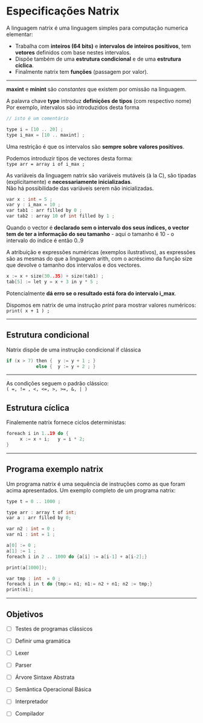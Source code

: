# Especificações Natrix

A linguagem natrix é uma linguagem simples para computação numerica elementar:

- Trabalha com **inteiros (64 bits)** e **intervalos de inteiros positivos**, tem **vetores** definidos com base nestes intervalos.
- Dispõe também de uma **estrutura condicional** e de uma **estrutura cíclica**.
- Finalmente natrix tem **funções** (passagem por valor).

----

**maxint** e **minint** são *constantes* que existem por omissão na linguagem.

A palavra chave **type** introduz **definições de tipos** (com respectivo nome)  
Por exemplo, intervalos são introduzidos desta forma

```C
// isto é um comentário
```

```C
type i = [10 .. 20] ;
type i_max = [10 .. maxint] ;
```

Uma restrição é que os intervalos são **sempre sobre valores positivos**.

Podemos introduzir tipos de vectores desta forma:  
`type arr = array i of i_max ;`

As variáveis da linguagem natrix são variáveis mutáveis (à la C), são tipadas (explicitamente) e **necessariamente inicializadas**.  
Não há possibilidade das variáveis serem não inicializadas.

```C
var x : int = 5 ;
var y : i_max = 10 ;
var tab1 : arr filled by 0 ;
var tab2 : array 10 of int filled by 1 ;
```

Quando o vector é **declarado sem o intervalo dos seus índices, o vector tem de ter a informação do seu tamanho** - aqui o tamanho é 10 - o intervalo do índice é então 0..9

A atribuição e expressões numéricas (exemplos ilustrativos), as expressões são as mesmas do que a linguagem arith, com o acréscimo da função size que devolve o tamanho dos intervalos e dos vectores.

```C
x := x + size(30..35) + size(tab1) ;
tab[5] := let y = x + 3 in y * 5 ;
```

Potencialmente **dá erro se o resultado está fora do intervalo i_max**.

Dispomos em natrix de uma instrução *print* para mostrar valores numéricos:
`print( x + 1 ) ;`

----

## Estrutura condicional

Natrix dispõe de uma instrução condicional if clássica

```C
if (x > 7) then {  y := y + 1 ; }
           else {  y := y + 2 ; }
```

----

As condições seguem o padrão clássico:  
`( =, != , <, <=, >, >=, &, | )`

## Estrutura cíclica

Finalemente natrix fornece ciclos deterministas:  

```C
foreach i in 1..19 do {
     x := x + i;   y = i * 2;
}
```

----

## Programa exemplo natrix

Um programa natrix é uma sequência de instruções como as que foram acima apresentados. Um exemplo completo de um programa natrix:

```C
type t = 0 .. 1000 ;

type arr : array t of int;
var a : arr filled by 0;

var n2 : int = 0 ;
var n1 : int = 1 ;

a[0] := 0 ;
a[1] := 1 ;
foreach i in 2 .. 1000 do {a[i] := a[i-1] + a[i-2];}

print(a[1000]);

var tmp : int  = 0 ;
foreach i in t do {tmp:= n1; n1:= n2 + n1; n2 := tmp;}
print(n1);
```

----

## Objetivos

- [ ] Testes de programas clássicos
- [ ] Definir uma gramática
- [ ] Lexer
- [ ] Parser
- [ ] Árvore Sintaxe Abstrata
- [ ] Semântica Operacional Básica
- [ ] Interpretador

- [ ] Compilador
